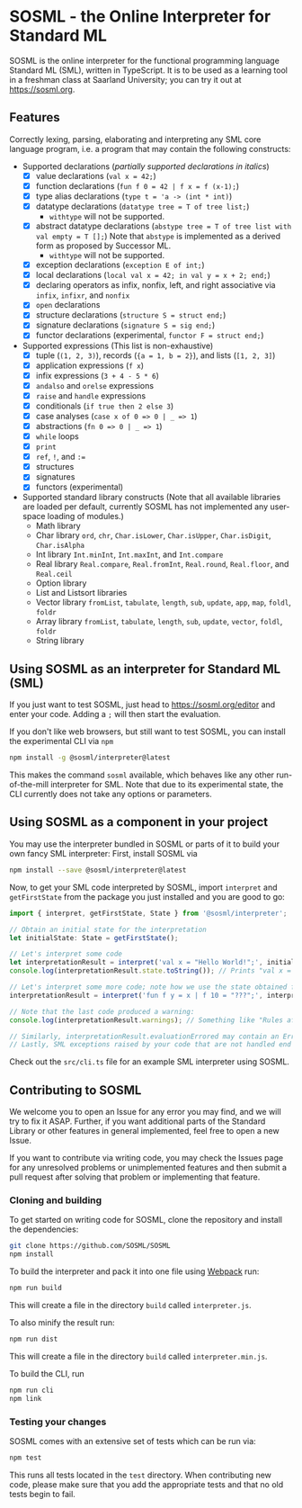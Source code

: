 # SOSML - the Online Interpreter for Standard ML

SOSML is the online interpreter for the functional programming language Standard ML (SML), written in TypeScript.
It is to be used as a learning tool in a freshman class at Saarland University; you can try it out at https://sosml.org.

## Features
Correctly lexing, parsing, elaborating and interpreting any SML core language program, i.e. a program that may contain the following constructs:

* Supported declarations (_partially supported declarations in italics_)
  * [x] value declarations (`val x = 42;`)
  * [x] function declarations (`fun f 0 = 42 | f x = f (x-1);`)
  * [x] type alias declarations (`type t = 'a -> (int * int)`)
  * [x] datatype declarations (`datatype tree = T of tree list;`)
    * `withtype` will not be supported.
  * [x] abstract datatype declarations (`abstype tree = T of tree list with val empty = T [];`)
        Note that `abstype` is implemented as a derived form as proposed by Successor ML.
    * `withtype` will not be supported.
  * [x] exception declarations (`exception E of int;`)
  * [x] local declarations (`local val x = 42; in val y = x + 2; end;`)
  * [x] declaring operators as infix, nonfix, left, and right associative via `infix`, `infixr`, and `nonfix`
  * [x] `open` declarations
  * [x] structure declarations (`structure S = struct end;`)
  * [x] signature declarations (`signature S = sig end;`)
  * [x] functor declarations (experimental, `functor F = struct end;`)
* Supported expressions (This list is non-exhaustive)
  * [x] tuple (`(1, 2, 3)`), records (`{a = 1, b = 2}`), and lists (`[1, 2, 3]`)
  * [x] application expressions (`f x`)
  * [x] infix expressions (`3 + 4 - 5 * 6`)
  * [x] `andalso` and `orelse` expressions
  * [x] `raise` and `handle` expressions
  * [x] conditionals (`if true then 2 else 3`)
  * [x] case analyses (`case x of 0 => 0 | _ => 1`)
  * [x] abstractions (`fn 0 => 0 | _ => 1`)
  * [x] `while` loops
  * [x] `print`
  * [x] `ref`, `!`, and `:=`
  * [x] structures
  * [x] signatures
  * [x] functors (experimental)
* Supported standard library constructs (Note that all available libraries are loaded per default, currently SOSML has not implemented any user-space loading of modules.)
  * Math library
  * Char library `ord`, `chr`, `Char.isLower`, `Char.isUpper`, `Char.isDigit`, `Char.isAlpha`
  * Int library `Int.minInt`, `Int.maxInt`, and `Int.compare`
  * Real library `Real.compare`, `Real.fromInt`, `Real.round`, `Real.floor`, and `Real.ceil`
  * Option library
  * List and Listsort libraries
  * Vector library `fromList`, `tabulate`, `length`, `sub`, `update`, `app`, `map`, `foldl`, `foldr`
  * Array library `fromList`, `tabulate`, `length`, `sub`, `update`, `vector`, `foldl`, `foldr`
  * String library

## Using SOSML as an interpreter for Standard ML (SML)

If you just want to test SOSML, just head to https://sosml.org/editor and enter your code.
Adding a `;` will then start the evaluation.

If you don't like web browsers, but still want to test SOSML, you can install the experimental CLI via `npm`
```bash
npm install -g @sosml/interpreter@latest
```
This makes the command `sosml` available, which behaves like any other run-of-the-mill interpreter for SML.
Note that due to its experimental state, the CLI currently does not take any options or parameters.

## Using SOSML as a component in your project

You may use the interpreter bundled in SOSML or parts of it to build your own fancy SML interpreter:
First, install SOSML via
```bash
npm install --save @sosml/interpreter@latest
```
Now, to get your SML code interpreted by SOSML, import `interpret` and `getFirstState` from the package you just installed
and you are good to go:
```js
import { interpret, getFirstState, State } from '@sosml/interpreter';

// Obtain an initial state for the interpretation
let initialState: State = getFirstState();

// Let's interpret some code
let interpretationResult = interpret('val x = "Hello World!";', initialState);
console.log(interpretationResult.state.toString()); // Prints "val x = "Hello World!": string;"

// Let's interpret some more code; note how we use the state obtained from the last step
interpretationResult = interpret('fun f y = x | f 10 = "???";', interpretationResult.state);

// Note that the last code produced a warning:
console.log(interpretationResult.warnings); // Something like "Rules after "y" unused in pattern matching."

// Similarly, interpretationResult.evaluationErrored may contain an Error if the interpretation of your code failed
// Lastly, SML exceptions raised by your code that are not handled end up in interpretationResult.error.
```
Check out the `src/cli.ts` file for an example SML interpreter using SOSML.

## Contributing to SOSML

We welcome you to open an Issue for any error you may find, and we will try to fix it ASAP.
Further, if you want additional parts of the Standard Library or other features in general implemented,
feel free to open a new Issue.

If you want to contribute via writing code, you may check the Issues page for any unresolved problems
or unimplemented features and then submit a pull request after solving that problem or implementing that feature.

### Cloning and building

To get started on writing code for SOSML, clone the repository and install the dependencies:
```bash
git clone https://github.com/SOSML/SOSML
npm install
```

To build the interpreter and pack it into one file using [Webpack](https://webpack.js.org/) run:
```bash
npm run build
```
This will create a file in the directory `build` called `interpreter.js`.

To also minify the result run:
```bash
npm run dist
```
This will create a file in the directory `build` called `interpreter.min.js`.

To build the CLI, run
```bash
npm run cli
npm link
```

### Testing your changes

SOSML comes with an extensive set of tests which can be run via:
```bash
npm test
```
This runs all tests located in the `test` directory.
When contributing new code, please make sure that you add the appropriate tests and that no old tests begin to fail.

